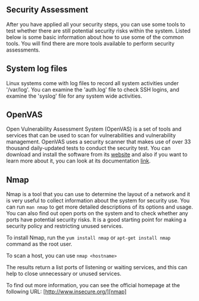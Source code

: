 ## Security Assessment

After you have applied all your security steps, you can use some tools to test
whether there are still potential security risks within the system. Listed below
is some basic information about how to use some of the common tools. You will 
find there are more tools available to perform security assessments.

## System log files

Linux systems come with log files to record all system activities under '/var/log'.
You can examine the 'auth.log' file to check SSH logins, and examine the 'syslog' file 
for any system wide activities. 


## OpenVAS

Open Vulnerability Assessment System (OpenVAS) is a set of tools and services
that can be used to scan for vulnerabilities and vulnerability management.
OpenVAS uses a security scanner that makes use of over 33 thousand daily-updated
tests to conduct the security test. You can download and install the software from
its [website][openvas] and also if you want to learn more about it, you can look
at its documentation [link][document].

## Nmap

Nmap is a tool that you can use to determine the layout of a network and it is
very useful to collect information about the system for security use. You can run ``` man nmap ```
to get more detailed descriptions of its options and usage.
You can also find out open ports on the system and to check whether any ports
have potential security risks. It is a good starting point for making a security
policy and restricting unused services.

To install Nmap, run the ``` yum install nmap ``` or ``` apt-get install nmap ```
command as the root user.

To scan a host, you can use ``` nmap <hostname> ```

The results return a list ports of listening or waiting services, and this can
help to close unnecessary or unused services. 

To find out more information, you can see the official homepage at the following
URL: [http://www.insecure.org/][nmap]

[openvas]: http://www.openvas.org/
[document]: http://docs.greenbone.net/index.html#user_documentation
[nmap]: http://www.insecure.org/
